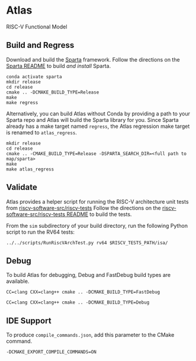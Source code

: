 # Atlas
RISC-V Functional Model

## Build and Regress

Download and build the [Sparta](https://github.com/sparcians/map) framework. Follow the directions on the [Sparta README](https://github.com/sparcians/map#readme) to build _and install_ Sparta.

```
conda activate sparta
mkdir release
cd release
cmake .. -DCMAKE_BUILD_TYPE=Release
make
make regress
```

Alternatively, you can build Atlas without Conda by providing a path to your Sparta repo and Atlas will build the Sparta library for you. Since Sparta already has a make target named `regress`, the Atlas regression make target is renamed to `atlas_regress`.
```
mkdir release
cd release
cmake .. -CMAKE_BUILD_TYPE=Release -DSPARTA_SEARCH_DIR=<full path to map/sparta>
make
make atlas_regress
```

## Validate

Atlas provides a helper script for running the RISC-V architecture unit tests from [riscv-software-src/riscv-tests](https://github.com/riscv-software-src/riscv-tests) Follow the directions on the [riscv-software-src/riscv-tests README](https://github.com/riscv-software-src/riscv-tests#readme) to build the tests.

From the `sim` subdirectory of your build directory, run the following Python script to run the RV64 tests:
```
../../scripts/RunRiscVArchTest.py rv64 $RISCV_TESTS_PATH/isa/
```

## Debug

To build Atlas for debugging, Debug and FastDebug build types are available.
```
CC=clang CXX=clang++ cmake .. -DCMAKE_BUILD_TYPE=FastDebug
```
```
CC=clang CXX=clang++ cmake .. -DCMAKE_BUILD_TYPE=Debug
```

## IDE Support

To produce `compile_commands.json`, add this parameter to the CMake command.
```
-DCMAKE_EXPORT_COMPILE_COMMANDS=ON
```

